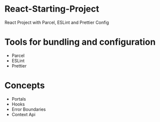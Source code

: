 # React-Starting-Project
React Project with Parcel, ESLint and Prettier Config

# Tools for bundling and configuration
- Parcel
- ESLint
- Prettier

# Concepts
- Portals
- Hooks
- Error Boundaries
- Context Api

